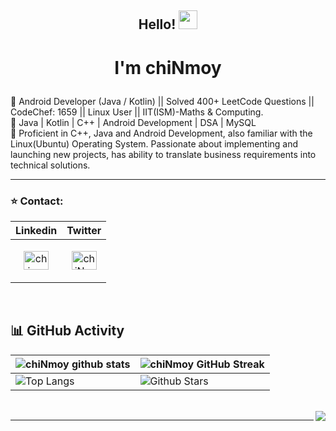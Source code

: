 ## <p align="center">Hello! <img src="https://raw.githubusercontent.com/MartinHeinz/MartinHeinz/master/wave.gif" width="30px"></p>
# <p align="center">I'm chiNmoy  </p>
📍 Android Developer (Java / Kotlin) || Solved 400+ LeetCode Questions || CodeChef: 1659 || Linux User || IIT(ISM)-Maths & Computing. \
📍 Java | Kotlin | C++ | Android Development | DSA | MySQL \
📍 Proficient in C++, Java and Android Development, also familiar with the Linux(Ubuntu) Operating
System. Passionate about implementing and launching new projects, has ability to translate business
requirements into technical solutions.
<hr>


<h3 align="left">⭐ Contact: </h3>


| Linkedin | Twitter  |
|-----------|-----------|
| <p align="center"><a href="https://linkedin.com/in/chinmoy09ine" target="blank"><img align="center" src="https://raw.githubusercontent.com/rahuldkjain/github-profile-readme-generator/master/src/images/icons/Social/linked-in-alt.svg" alt="chinmoy09ine" height="30" width="40" /></a></p> | <p align="center"> <a href="https://twitter.com/chiNmoy09ine" target="blank"><img align="center" src="https://raw.githubusercontent.com/rahuldkjain/github-profile-readme-generator/master/src/images/icons/Social/twitter.svg" alt="chiNmoy09ine/" height="30" width="40" /></a> </p> |
   
<br>


## 📊 GitHub Activity
| ![chiNmoy github stats](https://github-readme-stats.vercel.app/api?username=UndefinedParticle&show_icons=true&theme=radical) | ![chiNmoy GitHub Streak](https://github-readme-streak-stats.herokuapp.com/?user=UndefinedParticle&theme=radical)                                                                                                           |
| --------------------------------------------------------------------------------------------------------------------------------- | ----------------------------------------------------------------------------------------------------------------------------------------------------------------------------------------------------------------- |
| ![Top Langs](https://github-readme-stats.vercel.app/api/top-langs/?username=UndefinedParticle&langs_count=8&theme=radical&layout=compact) | ![Github Stars](https://github-readme-stats.vercel.app/api?username=UndefinedParticle&show_icons=true&locale=en&count_private=true&hide_rank=true&custom_title=My%20GitHub%20Stats&disable_animations=true&theme=radical) |


<br>
<img align="right" src="https://komarev.com/ghpvc/?username=your-github-UndefinedParticle&style=flat-square&color=232323">
<hr>
